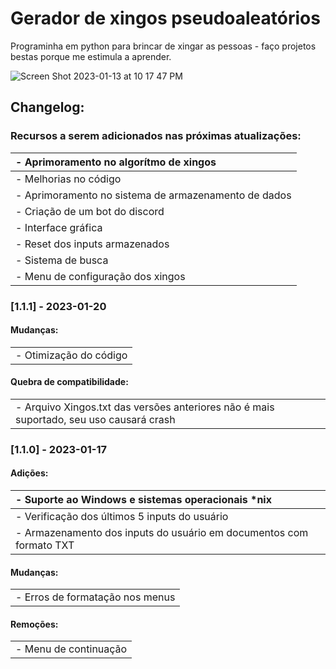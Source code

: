 # Gerador de xingos pseudoaleatórios

Programinha em python para brincar de xingar as pessoas - faço projetos bestas porque me estimula a aprender.

![Screen Shot 2023-01-13 at 10 17 47 PM](https://user-images.githubusercontent.com/72944953/212443853-d777e9bb-9bf9-43c9-bb52-86b5c285c69a.png)

## Changelog:

### Recursos a serem adicionados nas próximas atualizações:

| - Aprimoramento no algorítmo de xingos               |
| :--------------------------------------------------- |
| - Melhorias no código                                |
| - Aprimoramento no sistema de armazenamento de dados |
| - Criação de um bot do discord                       |
| - Interface gráfica                                  |
| - Reset dos inputs armazenados                       |
| - Sistema de busca                                   |
| - Menu de configuração dos xingos                    |

### [1.1.1] - 2023-01-20

#### Mudanças:

|                        |
| :--------------------- |
| - Otimização do código |

#### Quebra de compatibilidade:

|                                                                                        |
| :------------------------------------------------------------------------------------- |
| - Arquivo Xingos.txt das versões anteriores não é mais suportado, seu uso causará crash|

### [1.1.0] - 2023-01-17

#### Adições:

| - Suporte ao Windows e sistemas operacionais *nix                   |
| :------------------------------------------------------------------ |
| - Verificação dos últimos 5 inputs do usuário                       |
| - Armazenamento dos inputs do usuário em documentos com formato TXT |

#### Mudanças:
|                                  |
| :------------------------------- |
| - Erros de formatação nos menus  |

#### Remoções:
|                       |
| :-------------------- |
| - Menu de continuação |
